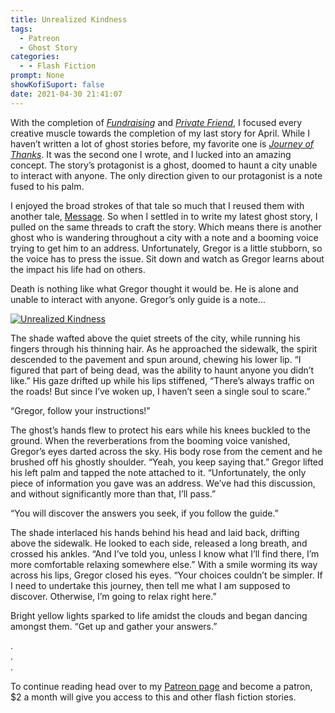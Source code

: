 ```yaml
---
title: Unrealized Kindness
tags:
  - Patreon
  - Ghost Story
categories:
  - - Flash Fiction
prompt: None
showKofiSuport: false
date: 2021-04-30 21:41:07
---
```


With the completion of [*Fundraising*](/archives/2021/04/26/2021-comedy/) and [*Private Friend*](/archives/2021/04/28/2021-fairy-tale/), I focused every creative muscle towards the completion of my last story for April. While I haven’t written a lot of ghost stories before, my favorite one is [*Journey of Thanks*](/archives/2018/11/13/journey-of-thanks/). It was the second one I wrote, and I lucked into an amazing concept. The story’s protagonist is a ghost, doomed to haunt a city unable to interact with anyone. The only direction given to our protagonist is a note fused to his palm.<!-- more -->

I enjoyed the broad strokes of that tale so much that I reused them with another tale, [Message](/archives/2020/09/30/message/). So when I settled in to write my latest ghost story, I pulled on the same threads to craft the story. Which means there is another ghost who is wandering throughout a city with a note and a booming voice trying to get him to an address. Unfortunately, Gregor is a little stubborn, so the voice has to press the issue. Sit down and watch as Gregor learns about the impact his life had on others.

Death is nothing like what Gregor thought it would be. He is alone and unable to interact with anyone. Gregor’s only guide is a note…

<div class="center">

[![Unrealized Kindness](/images/patreon-flash-fiction/2021/unrealized-kindness.png "Unrealized Kindness")](https://www.patreon.com/posts/50557708)

</div>

The shade wafted above the quiet streets of the city, while running his fingers through his thinning hair. As he approached the sidewalk, the spirit descended to the pavement and spun around, chewing his lower lip. “I figured that part of being dead, was the ability to haunt anyone you didn’t like.” His gaze drifted up while his lips stiffened, “There’s always traffic on the roads! But since I’ve woken up, I haven’t seen a single soul to scare.”

“Gregor, follow your instructions!”

The ghost’s hands flew to protect his ears while his knees buckled to the ground. When the reverberations from the booming voice vanished, Gregor’s eyes darted across the sky. His body rose from the cement and he brushed off his ghostly shoulder. “Yeah, you keep saying that.” Gregor lifted his left palm and tapped the note attached to it. “Unfortunately, the only piece of information you gave was an address. We’ve had this discussion, and without significantly more than that, I’ll pass.”

“You will discover the answers you seek, if you follow the guide.”

The shade interlaced his hands behind his head and laid back, drifting above the sidewalk. He looked to each side, released a long breath, and crossed his ankles. “And I’ve told you, unless I know what I’ll find there, I’m more comfortable relaxing somewhere else.” With a smile worming its way across his lips, Gregor closed his eyes. “Your choices couldn’t be simpler. If I need to undertake this journey, then tell me what I am supposed to discover. Otherwise, I’m going to relax right here.”

Bright yellow lights sparked to life amidst the clouds and began dancing amongst them. “Get up and gather your answers.”

<div class="center story-ellipses">

.</br>
.</br>
.</br>

</div>

<div>

To continue reading head over to my [Patreon page](https://www.patreon.com/posts/50557708) and become a patron, $2 a month will give you access to this and other flash fiction stories.

</div>